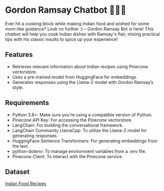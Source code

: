 # Gordon Ramsay Chatbot 👨🏻‍🍳

Ever hit a cooking block while making Indian food and wished for some mom-like guidance? Look no further :) – Gordon Ramsay Bot is here! This chatbot will help you cook Indian dishes with Ramsay's flair, mixing practical tips with his classic insults to spice up your experience! 

## Features
- Retrieves relevant information about Indian recipes using Pinecone vectorstore.
- Uses a pre-trained model from HuggingFace for embeddings.
- Generates responses using the Llama-2 model with Gordon Ramsay’s style.
  
## Requirements
- Python 3.8+: Make sure you're using a compatible version of Python.
- Pinecone API Key: For accessing the Pinecone vectorstore.
- LangChain: For building the conversational framework.
- LangChain Community LlamaCpp: To utilize the Llama-2 model for generating responses.
- HuggingFace Sentence Transformers: For generating embeddings from the text.
- python-dotenv: To manage environment variables from a .env file.
- Pinecone Client: To interact with the Pinecone service.

## Dataset
[Indian Food Recipes](https://www.kaggle.com/datasets/sooryaprakash12/cleaned-indian-recipes-dataset)
